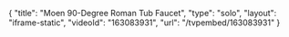 {
    "title": "Moen 90-Degree Roman Tub Faucet",
    "type": "solo",
    "layout": "iframe-static",
    "videoId": "163083931",
    "url": "\/tvpembed\/163083931"
}